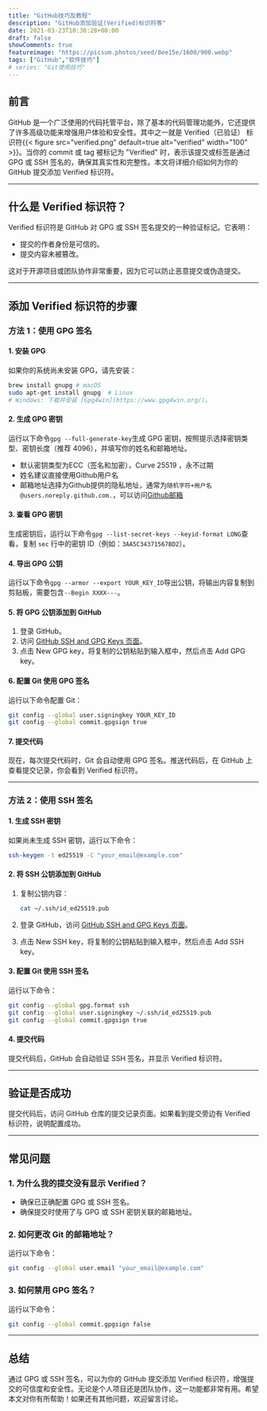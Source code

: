 ```yaml
---
title: "GitHub技巧及教程"
description: "GitHub添加验证(Verified)标识符等"
date: 2021-03-23T10:30:28+08:00
draft: false
showComments: true
featureimage: "https://picsum.photos/seed/8ee15e/1600/900.webp"
tags: ["GitHub","软件技巧"]
# series: "Git使用技巧"
---
```


## 前言

GitHub 是一个广泛使用的代码托管平台，除了基本的代码管理功能外，它还提供了许多高级功能来增强用户体验和安全性。其中之一就是 Verified（已验证） 标识符{{< figure src="verified.png" default=true alt="verified" width="100" >}}。当你的 commit 或 tag 被标记为 "Verified" 时，表示该提交或标签是通过 GPG 或 SSH 签名的，确保其真实性和完整性。本文将详细介绍如何为你的 GitHub 提交添加 Verified 标识符。

---

## 什么是 Verified 标识符？

Verified 标识符是 GitHub 对 GPG 或 SSH 签名提交的一种验证标记。它表明：

- 提交的作者身份是可信的。
- 提交内容未被篡改。

这对于开源项目或团队协作非常重要，因为它可以防止恶意提交或伪造提交。

---

## 添加 Verified 标识符的步骤

### 方法 1：使用 GPG 签名

#### 1. 安装 GPG

如果你的系统尚未安装 GPG，请先安装：

  ```bash
brew install gnupg # macOS
sudo apt-get install gnupg  # Linux
# Windows: 下载并安装 [Gpg4win](https://www.gpg4win.org/)。
```

#### 2. 生成 GPG 密钥

运行以下命令`gpg --full-generate-key`生成 GPG 密钥，按照提示选择密钥类型、密钥长度（推荐 4096），并填写你的姓名和邮箱地址。

- 默认密钥类型为ECC（签名和加密），Curve 25519 ，永不过期
- 姓名建议直接使用Github用户名
- 邮箱地址选择为Github提供的隐私地址，通常为`随机字符+用户名@users.noreply.github.com.`，可以访问[Github邮箱](https://github.com/settings/emails)

#### 3. 查看 GPG 密钥

生成密钥后，运行以下命令`gpg --list-secret-keys --keyid-format LONG`查看，复制 `sec` 行中的密钥 ID（例如：`3AA5C34371567BD2`）。

#### 4. 导出 GPG 公钥

运行以下命令`gpg --armor --export YOUR_KEY_ID`导出公钥，将输出内容复制到剪贴板，需要包含`--Begin XXXX---`。

#### 5. 将 GPG 公钥添加到 GitHub

1. 登录 GitHub。
2. 访问 [GitHub SSH and GPG Keys 页面](https://github.com/settings/keys)。
3. 点击 New GPG key，将复制的公钥粘贴到输入框中，然后点击 Add GPG key。

#### 6. 配置 Git 使用 GPG 签名

运行以下命令配置 Git：

```bash
git config --global user.signingkey YOUR_KEY_ID
git config --global commit.gpgsign true
```

#### 7. 提交代码

现在，每次提交代码时，Git 会自动使用 GPG 签名。推送代码后，在 GitHub 上查看提交记录，你会看到 Verified 标识符。

---

### 方法 2：使用 SSH 签名

#### 1. 生成 SSH 密钥

如果尚未生成 SSH 密钥，运行以下命令：

```bash
ssh-keygen -t ed25519 -C "your_email@example.com"
```

#### 2. 将 SSH 公钥添加到 GitHub

1. 复制公钥内容：

   ```bash
   cat ~/.ssh/id_ed25519.pub
   ```

2. 登录 GitHub，访问 [GitHub SSH and GPG Keys 页面](https://github.com/settings/keys)。
3. 点击 New SSH key，将复制的公钥粘贴到输入框中，然后点击 Add SSH key。

#### 3. 配置 Git 使用 SSH 签名

运行以下命令：

```bash
git config --global gpg.format ssh
git config --global user.signingkey ~/.ssh/id_ed25519.pub
git config --global commit.gpgsign true
```

#### 4. 提交代码

提交代码后，GitHub 会自动验证 SSH 签名，并显示 Verified 标识符。

---

## 验证是否成功

提交代码后，访问 GitHub 仓库的提交记录页面。如果看到提交旁边有 Verified 标识符，说明配置成功。

---

## 常见问题

### 1. 为什么我的提交没有显示 Verified？

- 确保已正确配置 GPG 或 SSH 签名。
- 确保提交时使用了与 GPG 或 SSH 密钥关联的邮箱地址。

### 2. 如何更改 Git 的邮箱地址？

运行以下命令：

```bash
git config --global user.email "your_email@example.com"
```

### 3. 如何禁用 GPG 签名？

运行以下命令：

```bash
git config --global commit.gpgsign false
```

---

## 总结

通过 GPG 或 SSH 签名，可以为你的 GitHub 提交添加 Verified 标识符，增强提交的可信度和安全性。无论是个人项目还是团队协作，这一功能都非常有用。希望本文对你有所帮助！如果还有其他问题，欢迎留言讨论。

